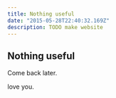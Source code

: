 ```yaml
---
title: Nothing useful
date: "2015-05-28T22:40:32.169Z"
description: TODO make website
---
```

## Nothing useful

Come back later.

love you.
